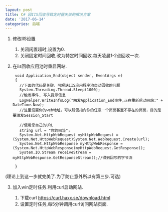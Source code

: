 ```yaml
---
layout: post
title: C# 因IIS回收导致定时器失效的解决方案
date: '2017-06-14'
categories: 后端
---
```


1. 修改IIS设置
	1. 关闭闲置超时,设置为0.
	2. 关闭固定时间回收,改为特定时间回收.每天凌晨1-2点回收一次.
2. 在iis回收应用池时重启网站.

		void Application_End(object sender, EventArgs e)  
	    {  
	      //下面的代码是关键，可解决IIS应用程序池自动回收的问题  
	      System.Threading.Thread.Sleep(1000);  
	      //触发事件, 写入提示信息  
	      LogHelper.WriteInfoLog("触发Application_End事件,正在重新启动网站:" + DateTime.Now);  
	      //这里设置你的web地址，可以随便指向你的任意一个页面甚至不存在的页面，目的是要激发Session_Start  
	  
	      //使用您自己的URL  
	      string url = "你的网址";  
	      System.Net.HttpWebRequest myHttpWebRequest = (System.Net.HttpWebRequest)System.Net.WebRequest.Create(url);  
	      System.Net.HttpWebResponse myHttpWebResponse = (System.Net.HttpWebResponse)myHttpWebRequest.GetResponse();  
	      System.IO.Stream receiveStream = myHttpWebResponse.GetResponseStream();//得到回写的字节流  
	  
	    }  

(理论上到这一步就完美了.为了防止意外所以有第三步.可选)

3. 加入win定时任务.利用curl启动网站.

	1. 下载curl https://curl.haxx.se/download.html
	2. 设置定时任务,每5分钟调用curl访问网站页面.